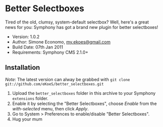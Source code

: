 # Better Selectboxes

Tired of the old, clumsy, system-default selectbox? Well, here's a great news for you: Symphony has got a brand new plugin for better selectboxes!

- Version: 1.0.2
- Author: Simone Economo, my.ekoes@gmail.com
- Build Date: 07th Jan 2011
- Requirements: Symphony CMS 2.1.0+

## Installation

_Note_: The latest version can alway be grabbed with `git clone git://github.com/eKoeS/better_selectboxes.git`

1. Upload the `better_selectboxes` folder in this archive to your Symphony `extensions` folder.
2. Enable it by selecting the "Better Selectboxes", choose _Enable_ from the _with-selected_ menu, then click _Apply_.
3. Go to System > Preferences to enable/disable "Better Selectboxes".
4. Hug your mum
